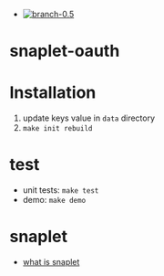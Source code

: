 
- [![branch-0.5](https://secure.travis-ci.org/HaskellCNOrg/snap-oauth.png?branch=branch/0.5)](http://travis-ci.org/HaskellCNOrg/snap-oauth)

snaplet-oauth
=============


Installation
=============
  
  1. update keys value in `data` directory
  2. `make init rebuild`

test
=============

  - unit tests: `make test`
  - demo: `make demo`

snaplet
=============

- [what is snaplet]

[what is snaplet]: http://snapframework.com/docs/tutorials/snaplets-tutorial
